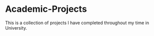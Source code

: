 # Academic-Projects
This is a collection of projects I have completed throughout my time in University.
